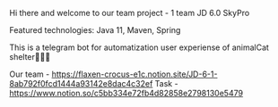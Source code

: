 Hi there and welcome to our team project - 1 team JD 6.0 SkyPro

Featured technologies: Java 11, Maven, Spring

This is a telegram bot for automatization user experiense of animalCat shelter🐶🐶🐶

Our team - https://flaxen-crocus-e1c.notion.site/JD-6-1-8ab792f0fcd1444a93142e8dac4c32ef
Task - https://www.notion.so/c5bb334e72fb4d82858e2798130e5479
